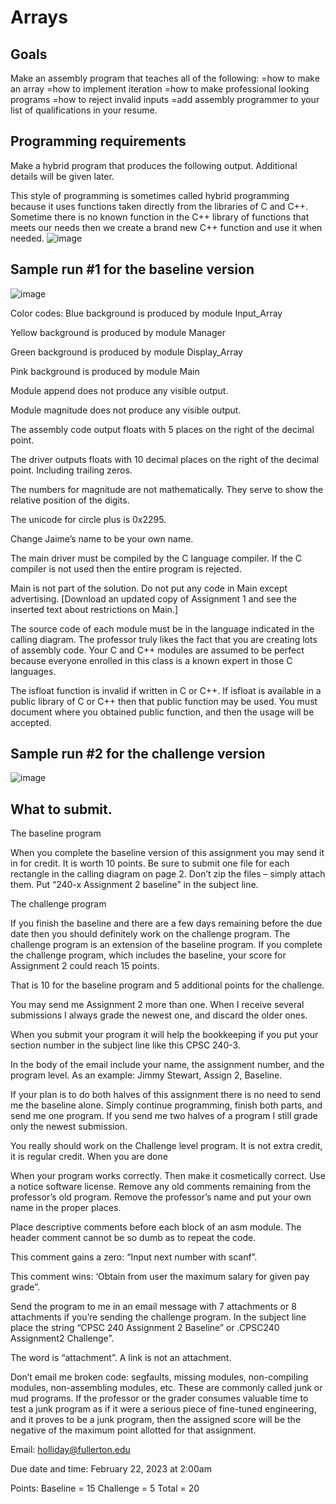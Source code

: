 # Arrays

## Goals

Make an assembly program that teaches all of the following:
    =how to make an array
    =how to implement iteration
    =how to make professional looking programs
    =how to reject invalid inputs
    =add assembly programmer to your list of qualifications in your resume.


## Programming requirements

Make a hybrid program that produces the following output.  Additional details will be given later.

This style of programming is sometimes called hybrid programming because it uses functions taken directly from the libraries of C and C++.  Sometime there is no known function in the C++ library of functions that meets our needs then we create a brand new C++ function and use it when needed.
![image](https://github.com/Agonzalz/CSUF_CPSC/assets/60372524/9845266f-2d91-4579-86b8-ae80ee736048)

## Sample run #1 for the baseline version
![image](https://github.com/Agonzalz/CSUF_CPSC/assets/60372524/07e4517d-7760-4d92-998e-0038a9e630e2)

Color codes:
Blue background is produced by module Input_Array

Yellow background is produced by module Manager

Green background is produced by module Display_Array

Pink background is produced by module Main

Module append does not produce any visible output.

Module magnitude does not produce any visible output.

The assembly code output floats with 5 places on the right of the decimal point.

The driver outputs floats with 10 decimal places on the right of the decimal point. Including trailing zeros.

The numbers for magnitude are not mathematically.  They serve to show the relative position of the digits.

The unicode for circle plus is 0x2295.

Change Jaime’s name to be your own name.

The main driver must be compiled by the C language compiler.  If the C compiler is not used then the entire program is rejected.

Main is not part of the solution.  Do not put any code in Main except advertising.  [Download an updated copy of Assignment 1 and see the inserted text about restrictions on Main.]

The source code of each module must be in the language indicated in the calling diagram.  The professor truly likes the fact that you are creating lots of assembly code.  Your C and C++ modules are assumed to be perfect because everyone enrolled in this class is a known expert in those C languages.

The isfloat function is invalid if written in C or C++.   If isfloat is available in a public library of C or C++ then that public function may be used.  You must document where you obtained public function, and then the usage will be accepted.


## Sample run #2 for the challenge version

![image](https://github.com/Agonzalz/CSUF_CPSC/assets/60372524/0c6c8a1c-ef1a-4a72-88d4-baa70fd21522)


## What to submit.

The baseline program

When you complete the baseline version of this assignment you may send it in for credit.  It is worth 10 points.   Be sure to submit one file for each rectangle in the calling diagram on page 2.  Don’t zip the files – simply attach them.  Put “240-x Assignment 2 baseline” in the subject line.



The challenge program

If you finish the baseline and there are a few days remaining before the due date then you should definitely work on the challenge program.   The challenge program is an extension of the baseline program.   If you complete the challenge program, which includes the baseline, your score for Assignment 2 could reach 15 points.

That is 10 for the baseline program and 5 additional points for the challenge.

You may send me Assignment 2 more than one.   When I receive several submissions I always grade the newest one, and discard the older ones.

When you submit your program it will help the bookkeeping if  you put your section number in the subject line like this   CPSC 240-3.

In the body of the email include your name, the assignment number, and the program level.  As an example:    Jimmy Stewart,  Assign 2,  Baseline.

If your plan is to do both halves of this assignment  there is no need to send me the baseline alone.   Simply continue programming, finish both parts, and send me one program.  If you send me two halves of a program I still grade only the newest submission.

You really should work on the Challenge level program.  It is not extra credit, it is regular credit.
When you are done


When your program works correctly.   Then make it cosmetically correct.  Use a notice software license.   Remove any old comments remaining from the professor’s old program.  Remove the professor’s name and put your own name in the proper places.

Place descriptive comments before each block of an asm module.  The header comment cannot be so dumb as to repeat the code.  

This comment gains a zero:  “Input next number with scanf”.

This comment wins:  ‘Obtain from user the maximum salary for given pay grade”.

Send the program to me in an email message with 7 attachments or 8 attachments if you’re sending the challenge program.  In the subject line place the string “CPSC 240 Assignment 2 Baseline”  or .CPSC240 Assignment2 Challenge”.

The word is “attachment”.   A link is not an attachment.  

Don’t email me broken code: segfaults, missing modules, non-compiling modules, non-assembling modules, etc.   These are commonly called junk or mud programs.  If the professor or the grader consumes valuable time to test a junk program as if it were a serious piece of fine-tuned engineering, and it proves to be a junk program, then the assigned score will be the negative of the maximum point allotted for that assignment.

Email:   holliday@fullerton.edu


Due date and time: February 22, 2023 at 2:00am

Points:	Baseline = 15
		Challenge = 5
		Total = 20
